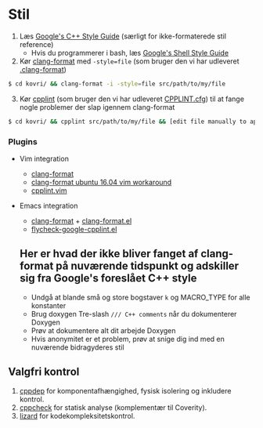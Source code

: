 # Stil
1. Læs [Google's C++ Style Guide](https://google.github.io/styleguide/cppguide.html) (særligt for ikke-formaterede stil reference)
   - Hvis du programmerer i bash, læs [Google's Shell Style Guide](https://github.com/google/styleguide/blob/gh-pages/shell.xml)
2. Kør [clang-format](http://clang.llvm.org/docs/ClangFormat.html) med ```-style=file``` (som bruger den vi har udleveret [.clang-format](https://github.com/monero-project/kovri/blob/master/.clang-format))
```bash
$ cd kovri/ && clang-format -i -style=file src/path/to/my/file
   ```
3. Kør [cpplint](https://github.com/google/styleguide/tree/gh-pages/cpplint) (som bruger den vi har udleveret [CPPLINT.cfg](https://github.com/monero-project/kovri/blob/master/CPPLINT.cfg)) til at fange nogle problemer der slap igennem clang-format
```bash
$ cd kovri/ && cpplint src/path/to/my/file && [edit file manually to apply fixes]
```

### Plugins

- Vim integration
  - [clang-format](http://clang.llvm.org/docs/ClangFormat.html#vim-integration)
  - [clang-format ubuntu 16.04 vim workaround](http://stackoverflow.com/questions/39490082/clang-format-not-working-under-gvim)
  - [cpplint.vim](https://github.com/vim-syntastic/syntastic/blob/master/syntax_checkers/cpp/cpplint.vim)
- Emacs integration
  - [clang-format](http://clang.llvm.org/docs/ClangFormat.html#emacs-integration) + [clang-format.el](https://llvm.org/svn/llvm-project/cfe/trunk/tools/clang-format/clang-format.el)
  - [flycheck-google-cpplint.el](https://github.com/flycheck/flycheck-google-cpplint)
  
  ## Her er hvad der ikke bliver fanget af clang-format på nuværende tidspunkt og adskiller sig fra Google's foreslået C++ style
  
  - Undgå at blande små og store bogstaver  ```k``` og MACRO_TYPE for alle konstanter
  - Brug doxygen Tre-slash ```/// C++ comments``` når du dokumenterer Doxygen
  - Prøv at dokumentere alt dit arbejde Doxygen 
  - Hvis anonymitet er et problem, prøv at snige dig ind med en nuværende bidragyderes stil

## Valgfri kontrol
1. [cppdep](https://github.com/rakhimov/cppdep)
   for komponentafhængighed, fysisk isolering og inkludere kontrol.
2. [cppcheck](https://github.com/danmar/cppcheck/) for statisk analyse
   (komplementær til Coverity).
3. [lizard](https://github.com/terryyin/lizard) for kodekompleksitetskontrol.

